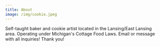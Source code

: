 ```yaml
---
title: About
image: /img/cookie.jpeg
---
```

Self-taught baker and cookie artist located in the Lansing/East Lansing area. Operating under Michigan's Cottage Food Laws. Email or message with all inquiries! Thank you!

